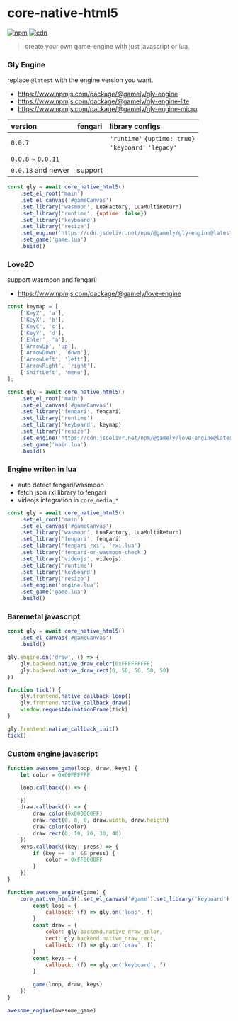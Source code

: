 # core-native-html5

[![npm](https://img.shields.io/npm/dy/@gamely/core-native-html5?logo=npm&logoColor=fff&label=npm%20downloads)](https://www.npmjs.com/package/@gamely/core-native-html5)
[![cdn](https://img.shields.io/jsdelivr/npm/hy/@gamely/core-native-html5?logo=jsdelivr&logoColor=fff&label=cdn%20downloads)](https://www.jsdelivr.com/package/npm/@gamely/core-native-html5)

> create your own game-engine with just javascript or lua.

### Gly Engine

replace `@latest` with the engine version you want.

 * <https://www.npmjs.com/package/@gamely/gly-engine>
 * <https://www.npmjs.com/package/@gamely/gly-engine-lite>
 * <https://www.npmjs.com/package/@gamely/gly-engine-micro>

| version            | fengari |library configs |
| :----------------- | :-----: | :-------------- |
| `0.0.7`            |         | `'runtime'` `{uptime: true}`<br/>`'keyboard'` `'legacy'`
| `0.0.8` ~ `0.0.11` |         |
| `0.0.18` and newer | support |

```js
const gly = await core_native_html5()
    .set_el_root('main')
    .set_el_canvas('#gameCanvas')
    .set_library('wasmoon', LuaFactory, LuaMultiReturn)
    .set_library('runtime', {uptime: false})
    .set_library('keyboard')
    .set_library('resize')
    .set_engine('https://cdn.jsdelivr.net/npm/@gamely/gly-engine@latest/dist/main.lua')
    .set_game('game.lua')
    .build()
```

### Love2D

support wasmoon and fengari!

 * <https://www.npmjs.com/package/@gamely/love-engine>

```js
const keymap = [
    ['KeyZ', 'a'],
    ['KeyX', 'b'],
    ['KeyC', 'c'],
    ['KeyV', 'd'],
    ['Enter', 'a'],
    ['ArrowUp', 'up'],
    ['ArrowDown', 'down'],
    ['ArrowLeft', 'left'],
    ['ArrowRight', 'right'],
    ['ShiftLeft', 'menu'],
];

const gly = await core_native_html5()
    .set_el_root('main')
    .set_el_canvas('#gameCanvas')
    .set_library('fengari', fengari)
    .set_library('runtime')
    .set_library('keyboard', keymap)
    .set_library('resize')
    .set_engine('https://cdn.jsdelivr.net/npm/@gamely/love-engine@latest/dist/main.lua')
    .set_game('main.lua')
    .build()
```

### Engine writen in lua

 * auto detect fengari/wasmoon
 * fetch json rxi library to fengari
 * videojs integration in `core_media_*`

```js
const gly = await core_native_html5()
    .set_el_root('main')
    .set_el_canvas('#gameCanvas')
    .set_library('wasmoon', LuaFactory, LuaMultiReturn)
    .set_library('fengari', fengari)
    .set_library('fengari-rxi', 'rxi.lua')
    .set_library('fengari-or-wasmoon-check')
    .set_library('videojs', videojs)
    .set_library('runtime')
    .set_library('keyboard')
    .set_library('resize')
    .set_engine('engine.lua')
    .set_game('game.lua')
    .build()
```

### Baremetal javascript

```js
const gly = await core_native_html5()
    .set_el_canvas('#gameCanvas')
    .build()

gly.engine.on('draw', () => {
    gly.backend.native_draw_color(0xFFFFFFFFF)
    gly.backend.native_draw_rect(0, 50, 50, 50, 50)
})

function tick() {
    gly.frontend.native_callback_loop()
    gly.frontend.native_callback_draw()
    window.requestAnimationFrame(tick)
}

gly.frontend.native_callback_init()
tick();
```

### Custom engine javascript

```js
function awesome_game(loop, draw, keys) {
    let color = 0x00FFFFFF

    loop.callback(() => {

    })
    draw.callback(() => {
        draw.color(0x000000FF)
        draw.rect(0, 0, 0, draw.width, draw.heigth)
        draw.color(color)
        draw.rect(0, 10, 20, 30, 40)
    })
    keys.callback((key, press) => {
        if (key == 'a' && press) {
            color = 0xFF0000FF
        }
    })
}
```

```js
function awesome_engine(game) {
    core_native_html5().set_el_canvas('#game').set_library('keyboard').set_library('runtime').build().then((gly) => {
        const loop = {
            callback: (f) => gly.on('loop', f)
        }
        const draw = {
            color: gly.backend.native_draw_color,
            rect: gly.backend.native_draw_rect,
            callback: (f) => gly.on('draw', f)
        }
        const keys = {
            callback: (f) => gly.on('keyboard', f)
        }
    
        game(loop, draw, keys)
    })
}
```

```js
awesome_engine(awesome_game)
```
